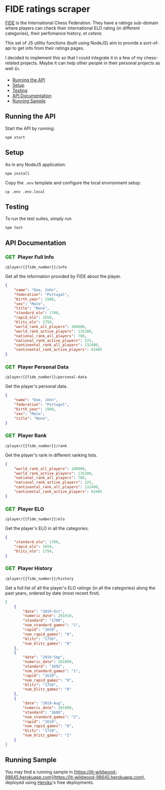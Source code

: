 # FIDE ratings scraper

[FIDE](http://ratings.fide.com/) is the International Chess Federation. They have a ratings sub-domain where players can check their international ELO rating (in different categories), their perfomance history, *et cetera*.

This set of JS utility functions (built using NodeJS) aim to provide a sort-of-api to get info from their ratings pages.

I decided to implement this so that I could integrate it in a few of my chess-related projects. Maybe it can help other people in their personal projects as well :+1:.

- [Running the API](#running-the-api) 
- [Setup](#setup) 
- [Testing](#testing) 
- [API Documentation](#api-documentation) 
- [Running Sample](#running-sample)

## Running the API

Start the API by running:

```
npm start
```

## Setup

As in any NodeJS application:

```
npm install
```

Copy the `.env` template and configure the local environment setup:

```
cp .env .env.local
```

## Testing

To run the test suites, simply run

```
npm test
```

## API Documentation

### <span style="color:green">GET&nbsp;</span> Player Full Info

```
/player/{{fide_number}}/info
```

Get all the information provided by FIDE about the player. 

```json
{
    "name": "Doe, John",
    "federation": "Portugal",
    "birth_year": 1980,
    "sex": "Male",
    "title": "None",
    "standard_elo": 1700,
    "rapid_elo": 1650,
    "blitz_elo": 1750,
    "world_rank_all_players": 180000,
    "world_rank_active_players": 135200,
    "national_rank_all_players": 760,
    "national_rank_active_players": 325,
    "continental_rank_all_players": 132400,
    "continental_rank_active_players": 62405
}
```

### <span style="color:green">GET&nbsp;</span> Player Personal Data

```
/player/{{fide_number}}/personal-data
```

Get the player's personal data.

```json
{
    "name": "Doe, John",
    "federation": "Portugal",
    "birth_year": 1980,
    "sex": "Male",
    "title": "None",
}
```

### <span style="color:green">GET&nbsp;</span> Player Rank

```
/player/{{fide_number}}/rank
```

Get the player's rank in different ranking lists.

```json
{
    "world_rank_all_players": 180000,
    "world_rank_active_players": 135200,
    "national_rank_all_players": 760,
    "national_rank_active_players": 325,
    "continental_rank_all_players": 132400,
    "continental_rank_active_players": 62405
}
```

### <span style="color:green">GET&nbsp;</span> Player ELO

```
/player/{{fide_number}}/elo
```

Get the player's ELO in all the categories.

```json
{
    "standard_elo": 1700,
    "rapid_elo": 1650,
    "blitz_elo": 1750,
}
```

### <span style="color:green">GET&nbsp;</span> Player History

```
/player/{{fide_number}}/history
```

Get a full list of all the player's ELO ratings (in all the categories) along the past years, ordered by date (most recent first).

```json
[
    {
        "date": "2019-Oct",
        "numeric_date": 201910,
        "standard": "1700",
        "num_standard_games": "1",
        "rapid": "1650",
        "num_rapid_games": "0",
        "blitz": "1750",
        "num_blitz_games": "0"
    },
    {
        "date": "2019-Sep",
        "numeric_date": 201909,
        "standard": "1692",
        "num_standard_games": "1",
        "rapid": "1610",
        "num_rapid_games": "9",
        "blitz": "1750",
        "num_blitz_games": "0"
    },
    {
        "date": "2019-Aug",
        "numeric_date": 201908,
        "standard": "1680",
        "num_standard_games": "2",
        "rapid": "1610",
        "num_rapid_games": "0",
        "blitz": "1720",
        "num_blitz_games": "2"
    }
]
```

## Running Sample

You may find a running sample in [https://lit-wildwood-98645.herokuapp.com](https://lit-wildwood-98645.herokuapp.com), deployed using [Heroku](https://www.heroku.com)'s free deployments.
